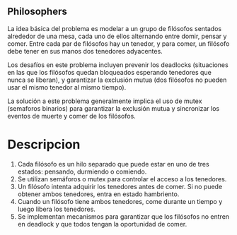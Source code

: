 ## Philosophers
La idea básica del problema es modelar a un grupo de filósofos sentados alrededor de una mesa, cada uno de ellos alternando entre domir, pensar y comer. Entre cada par de filósofos hay un tenedor, y para comer, un filósofo debe tener en sus manos dos tenedores adyacentes.

Los desafíos en este problema incluyen prevenir los deadlocks (situaciones en las que los filósofos quedan bloqueados esperando tenedores que nunca se liberan), y garantizar la exclusión mutua (dos filósofos no pueden usar el mismo tenedor al mismo tiempo).

La solución a este problema generalmente implica el uso de mutex (semaforos binarios) para garantizar la exclusión mutua y sincronizar los eventos de muerte y comer de los filósofos.

# Descripcion
1. Cada filósofo es un hilo separado que puede estar en uno de tres estados: pensando, durmiendo o comiendo.
2. Se utilizan semáforos o mutex para controlar el acceso a los tenedores.
3. Un filósofo intenta adquirir los tenedores antes de comer. Si no puede obtener ambos tenedores, entra en estado hambriento.
4. Cuando un filósofo tiene ambos tenedores, come durante un tiempo y luego libera los tenedores.
5. Se implementan mecanismos para garantizar que los filósofos no entren en deadlock y que todos tengan la oportunidad de comer.

